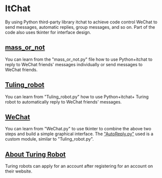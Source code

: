 # ItChat
By using Python third-party library itchat to achieve code control WeChat to send messages, automatic replies, group messages, and so on. Part of the code also uses tkinter for interface design.

## [mass_or_not](https://github.com/Yb12217694/ItChat/blob/master/mass_or_not.py)
You can learn from the "mass_or_not.py" file how to use Python+itchat to reply to WeChat friends' messages individually or send messages to WeChat friends.

## [Tuling_robot](https://github.com/Yb12217694/ItChat/blob/master/Tuling_robot.py)
You can learn from "Tuling_robot.py" how to use Python+itchat+ Turing robot to automatically reply to WeChat friends' messages.

## [WeChat](https://github.com/Yb12217694/ItChat/blob/master/WeChat.py)
You can learn from "WeChat.py" to use tkinter to combine the above two steps and build a simple graphical interface.
The ["AutoReply.py"](AutoReply.py) used is a custom module, similar to "Tuling_robot.py".

## [About Turing Robot](http://www.turingapi.com/)
Turing robots can apply for an account after registering for an account on their website.
